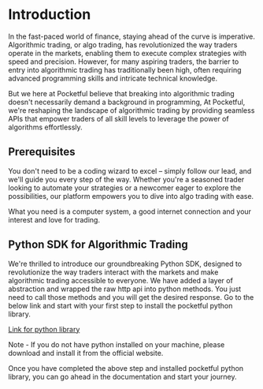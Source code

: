 # Introduction
In the fast-paced world of finance, staying ahead of the curve is imperative. Algorithmic trading, or algo trading, has revolutionized the way traders operate in the markets, enabling them to execute complex strategies with speed and precision. However, for many aspiring traders, the barrier to entry into algorithmic trading has traditionally been high, often requiring advanced programming skills and intricate technical knowledge.

But we here at Pocketful believe that breaking into algorithmic trading doesn't necessarily demand a background in programming, At Pocketful, we're reshaping the landscape of algorithmic trading by providing seamless APIs that empower traders of all skill levels to leverage the power of algorithms effortlessly.

## Prerequisites
 You don't need to be a coding wizard to excel – simply follow our lead, and we'll guide you every step of the way. Whether you're a seasoned trader looking to automate your strategies or a newcomer eager to explore the possibilities, our platform empowers you to dive into algo trading with ease. 

 What you need is a computer system, a good internet connection and your interest and love for trading.

## Python SDK for Algorithmic Trading
We're thrilled to introduce our groundbreaking Python SDK, designed to revolutionize the way traders interact with the markets and make algorithmic trading accessible to everyone.
We have added a layer of abstraction and wrapped the raw http api into python methods. You just need to call those methods and you will get the desired response. Go to the below link and start with your first step to install the pocketful python library. 

<!-- - [Link for python library](https://github.com/pocketful-tech/pacefinapi-python){:target="_blank"} -->

<a href="https://github.com/pocketful-tech/pacefinapi-python" target="_blank">Link for python library</a>

Note - If you do not have python installed on your machine, please download and install it from the official website.


Once you have completed the above step and installed pocketful python library, you can go ahead in the documentation and start your journey.













